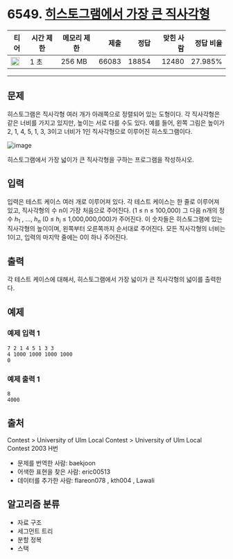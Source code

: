 # 6549. [히스토그램에서 가장 큰 직사각형](https://www.acmicpc.net/problem/6549)

| 티어                                                                  | 시간 제한 | 메모리 제한 |  제출 |  정답 | 맞힌 사람 | 정답 비율 |
| --------------------------------------------------------------------- | --------- | ----------- | ----: | ----: | --------: | --------: |
| <img src="https://static.solved.ac/tier_small/16.svg" width="20px" /> | 1 초      | 256 MB      | 66083 | 18854 |     12480 |   27.985% |

---

## 문제

히스토그램은 직사각형 여러 개가 아래쪽으로 정렬되어 있는 도형이다. 각 직사각형은 같은 너비를 가지고 있지만, 높이는 서로 다를 수도 있다. 예를 들어, 왼쪽 그림은 높이가 2, 1, 4, 5, 1, 3, 3이고 너비가 1인 직사각형으로 이루어진 히스토그램이다.

![image](https://www.acmicpc.net/upload/images/histogram.png)

히스토그램에서 가장 넓이가 큰 직사각형을 구하는 프로그램을 작성하시오.

## 입력

입력은 테스트 케이스 여러 개로 이루어져 있다. 각 테스트 케이스는 한 줄로 이루어져 있고, 직사각형의 수 n이 가장 처음으로 주어진다. (1 ≤ n ≤ 100,000) 그 다음 n개의 정수 $h_{1}$
, ..., $h_{n}$
(0 ≤ $h_{i}$
≤ 1,000,000,000)가 주어진다. 이 숫자들은 히스토그램에 있는 직사각형의 높이이며, 왼쪽부터 오른쪽까지 순서대로 주어진다. 모든 직사각형의 너비는 1이고, 입력의 마지막 줄에는 0이 하나 주어진다.

## 출력

각 테스트 케이스에 대해서, 히스토그램에서 가장 넓이가 큰 직사각형의 넓이를 출력한다.

## 예제

### 예제 입력 1

```
7 2 1 4 5 1 3 3
4 1000 1000 1000 1000
0
```

### 예제 출력 1

```
8
4000
```

## 출처

Contest
\>
University of Ulm Local Contest
\>
University of Ulm Local Contest 2003
H번

- 문제를 번역한 사람: baekjoon
- 어색한 표현을 찾은 사람: eric00513
- 데이터를 추가한 사람: flareon078 , kth004 , Lawali

## 알고리즘 분류

- 자료 구조
- 세그먼트 트리
- 분할 정복
- 스택
